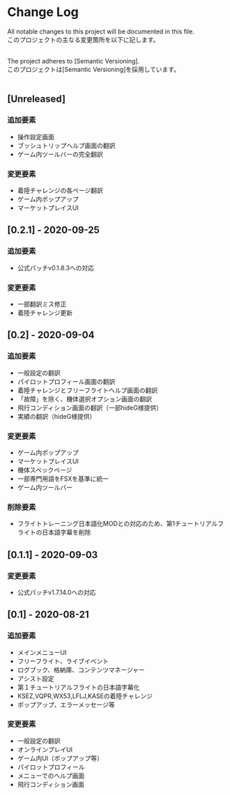 # Change Log
All notable changes to this project will be documented in this file.<br>
このプロジェクトの主なる変更箇所を以下に記します。<br><br>

The project adheres to [Semantic Versioning].<br>
このプロジェクトは[Semantic Versioning]を採用しています。<br><br>

## [Unreleased]
### 追加要素
- 操作設定画面
- ブッシュトリップヘルプ画面の翻訳
- ゲーム内ツールバーの完全翻訳

### 変更要素
- 着陸チャレンジの各ページ翻訳
- ゲーム内ポップアップ
- マーケットプレイスUI

## [0.2.1] - 2020-09-25
### 追加要素
- 公式パッチv0.1.8.3への対応

### 変更要素
- 一部翻訳ミス修正
- 着陸チャレンジ更新

## [0.2] - 2020-09-04
### 追加要素
- 一般設定の翻訳
- パイロットプロフィール画面の翻訳
- 着陸チャレンジとフリーフライトヘルプ画面の翻訳
- 「故障」を除く、機体選択オプション画面の翻訳
- 飛行コンディション画面の翻訳（一部hideG様提供）
- 実績の翻訳（hideG様提供）

### 変更要素
- ゲーム内ポップアップ
- マーケットプレイスUI
- 機体スペックページ
- 一部専門用語をFSXを基準に統一
- ゲーム内ツールバー

### 削除要素
- フライトトレーニング日本語化MODとの対応のため、第1チュートリアルフライトの日本語字幕を削除

## [0.1.1] - 2020-09-03
### 変更要素
- 公式パッチv1.7.14.0への対応

## [0.1] - 2020-08-21
### 追加要素
- メインメニューUI
- フリーフライト、ライブイベント
- ログブック、格納庫、コンテンツマネージャー
- アシスト設定
- 第１チュートリアルフライトの日本語字幕化
- KSEZ,VQPR,WX53,LFLJ,KASEの着陸チャレンジ
- ポップアップ、エラーメッセージ等

### 変更要素
- 一般設定の翻訳
- オンラインプレイUI
- ゲーム内UI（ポップアップ等）
- パイロットプロフィール
- メニューでのヘルプ画面
- 飛行コンディション画面
